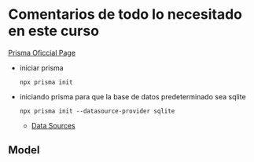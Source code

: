 # Comentarios de todo lo necesitado en este curso


[Prisma Oficcial Page](https://www.prisma.io/docs)

- iniciar prisma
  
      npx prisma init

- iniciando prisma para que la base de datos predeterminado sea sqlite

      npx prisma init --datasource-provider sqlite

  - [Data Sources](https://www.prisma.io/docs/concepts/components/prisma-schema/data-sources)


## Model
